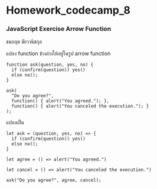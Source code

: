 # Homework_codecamp_8
### JavaScript Exercise Arrow Function
ธนกฤต ชัยวานิชกุล

แปลง function ข้างล่างให้อยู่ในรูป arrow function
```
function ask(question, yes, no) {
  if (confirm(question)) yes()
  else no();
}

ask(
  "Do you agree?",
  function() { alert("You agreed."); },
  function() { alert("You canceled the execution."); }
);
```
แปลงเป็น
```
let ask = (question, yes, no) => {
  if (confirm(question)) yes()
  else no();
}

let agree = () => alert("You agreed.")

let cancel = () => alert("You canceled the execution.")

ask("Do you agree?", agree, cancel);
```
